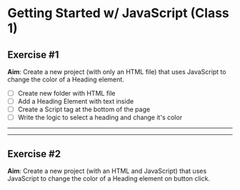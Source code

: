 # Getting Started w/ JavaScript (Class 1)

## Exercise #1

**Aim**: Create a new project (with only an HTML file) that uses JavaScript to change the color of a Heading element.

- [ ] Create new folder with HTML file
- [ ] Add a Heading Element with text inside
- [ ] Create a Script tag at the bottom of the page
- [ ] Write the logic to select a heading and change it's color

---

---

## Exercise #2

**Aim**: Create a new project (with an HTML and JavaScript) that uses JavaScript to change the color of a Heading element on button click.
